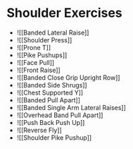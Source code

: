 # Shoulder Exercises

- ![[Banded Lateral Raise]]
- ![[Shoulder Press]]
- ![[Prone T]]
- ![[Pike Pushups]]
- ![[Face Pull]]
- ![[Front Raise]]
- ![[Banded Close Grip Upright Row]]
- ![[Banded Side Shrugs]]
- ![[Chest Supported Y]]
- ![[Banded Pull Apart]]
- ![[Banded Single Arm Lateral Raises]]
- ![[Overhead Band Pull Apart]]
- ![[Push Back Push Up]]
- ![[Reverse Fly]]
- ![[Shoulder Pike Pushup]]